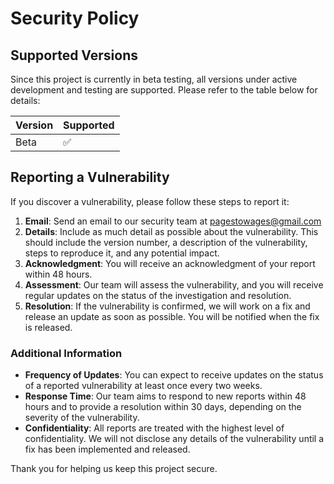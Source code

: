 # Security Policy

## Supported Versions

Since this project is currently in beta testing, all versions under active development and testing are supported. Please refer to the table below for details:

| Version | Supported          |
| ------- | ------------------ |
| Beta    | :white_check_mark: |

## Reporting a Vulnerability

If you discover a vulnerability, please follow these steps to report it:

1. **Email**: Send an email to our security team at   pagestowages@gmail.com
2. **Details**: Include as much detail as possible about the vulnerability. This should include the version number, a description of the vulnerability, steps to reproduce it, and any potential impact.
3. **Acknowledgment**: You will receive an acknowledgment of your report within 48 hours.
4. **Assessment**: Our team will assess the vulnerability, and you will receive regular updates on the status of the investigation and resolution.
5. **Resolution**: If the vulnerability is confirmed, we will work on a fix and release an update as soon as possible. You will be notified when the fix is released.

### Additional Information

- **Frequency of Updates**: You can expect to receive updates on the status of a reported vulnerability at least once every two weeks.
- **Response Time**: Our team aims to respond to new reports within 48 hours and to provide a resolution within 30 days, depending on the severity of the vulnerability.
- **Confidentiality**: All reports are treated with the highest level of confidentiality. We will not disclose any details of the vulnerability until a fix has been implemented and released.

Thank you for helping us keep this project secure.
